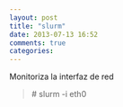 ```yaml
---
layout: post
title: "slurm"
date: 2013-07-13 16:52
comments: true
categories: 
---
```

Monitoriza la interfaz de red 

>\# slurm -i eth0 

